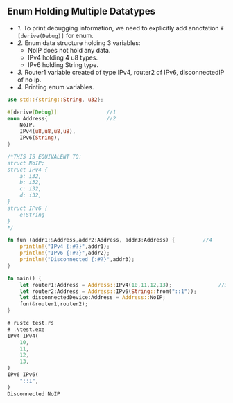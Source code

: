 ## Enum Holding Multiple Datatypes
- *1.* To print debugging information, we need to explicitly add annotation `#[derive(Debug)]` for enum.
- *2.* Enum data structure holding 3 variables:
  - NoIP does not hold any data.
  - IPv4 holding 4 u8 types.
  - IPv6 holding String type.
- *3.* Router1 variable created of type IPv4, router2 of IPv6, disconnectedIP of no ip.
- *4.* Printing enum variables.
```rust
use std::{string::String, u32};

#[derive(Debug)]                //1
enum Address{                   //2
    NoIP,
    IPv4(u8,u8,u8,u8),
    IPv6(String),
}

/*THIS IS EQUIVALENT TO:
struct NoIP;
struct IPv4 {
    a: i32,
    b: i32,
    c: i32,
    d: i32,
}
struct IPv6 {
    e:String
}    
*/

fn fun (addr1:&Address,addr2:Address, addr3:Address) {         //4
    println!("IPv4 {:#?}",addr1);
    println!("IPv6 {:#?}",addr2);
    println!("Disconnected {:#?}",addr3);
}

fn main() {
    let router1:Address = Address::IPv4(10,11,12,13);               //3
    let router2:Address = Address::IPv6(String::from("::1"));
    let disconnectedDevice:Address = Address::NoIP;
    fun(&router1,router2);
}

# rustc test.rs
# .\test.exe
IPv4 IPv4(
    10,
    11,
    12,
    13,
)
IPv6 IPv6(
    "::1",
)
Disconnected NoIP
```

